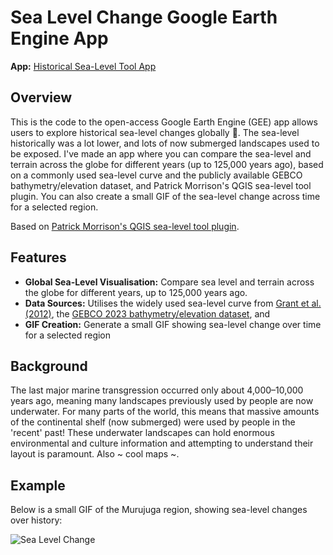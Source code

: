 # Sea Level Change Google Earth Engine App

**App:** [Historical Sea-Level Tool App](https://caitlinesmith26.users.earthengine.app/view/historic-sea-level)

## Overview
This is the code to the open-access Google Earth Engine (GEE) app allows users to explore historical sea-level changes globally 🌊. The sea-level historically was a lot lower, and lots of now submerged landscapes used to be exposed. I've made an app where you can compare the sea-level and terrain across the globe for different years (up to 125,000 years ago), based on a commonly used sea-level curve and the publicly available GEBCO bathymetry/elevation dataset, and Patrick Morrison's QGIS sea-level tool plugin. 
You can also create a small GIF of the sea-level change across time for a selected region.

Based on [Patrick Morrison's QGIS sea-level tool plugin](https://github.com/patrick-morrison/qgis_sea_level_tool).

## Features
- **Global Sea-Level Visualisation:** Compare sea level and terrain across the globe for different years, up to 125,000 years ago.
- **Data Sources:** Utilises the widely used sea-level curve from [Grant et al. (2012)](https://www.nature.com/articles/nature11593), the [GEBCO 2023 bathymetry/elevation dataset](https://www.gebco.net/data-products/gridded-bathymetry-data/gebco2023-grid), and 
- **GIF Creation:** Generate a small GIF showing sea-level change over time for a selected region

## Background
The last major marine transgression occurred only about 4,000–10,000 years ago, meaning many landscapes previously used by people are now underwater. For many parts of the world, this means that massive amounts of the continental shelf (now submerged) were used by people in the 'recent' past! These underwater landscapes can hold enormous environmental and culture information and attempting to understand their layout is paramount.
Also ~ cool maps ~.

## Example
Below is a small GIF of the Murujuga region, showing sea-level changes over history:

![Sea Level Change](1692608751848.gif)

